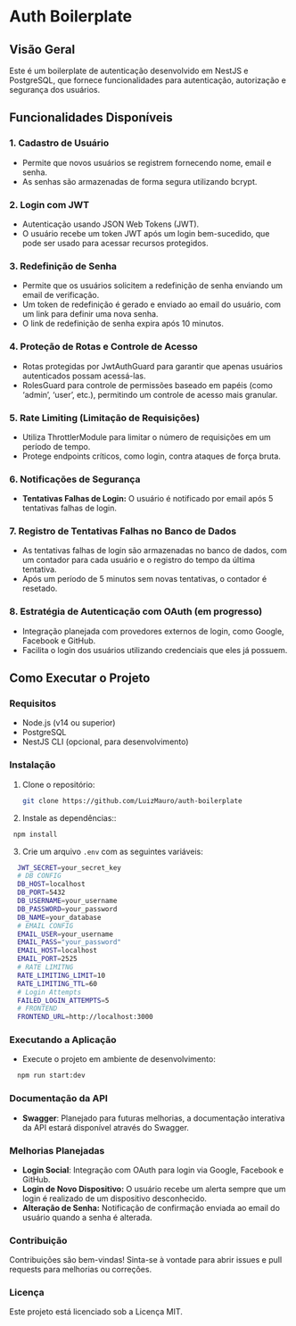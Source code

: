 # Auth Boilerplate

## Visão Geral

Este é um boilerplate de autenticação desenvolvido em NestJS e PostgreSQL, que fornece funcionalidades para autenticação, autorização e segurança dos usuários.

## Funcionalidades Disponíveis

### 1. Cadastro de Usuário

- Permite que novos usuários se registrem fornecendo nome, email e senha.
- As senhas são armazenadas de forma segura utilizando bcrypt.

### 2. Login com JWT

- Autenticação usando JSON Web Tokens (JWT).
- O usuário recebe um token JWT após um login bem-sucedido, que pode ser usado para acessar recursos protegidos.

### 3. Redefinição de Senha

- Permite que os usuários solicitem a redefinição de senha enviando um email de verificação.
- Um token de redefinição é gerado e enviado ao email do usuário, com um link para definir uma nova senha.
- O link de redefinição de senha expira após 10 minutos.

### 4. Proteção de Rotas e Controle de Acesso

- Rotas protegidas por JwtAuthGuard para garantir que apenas usuários autenticados possam acessá-las.
- RolesGuard para controle de permissões baseado em papéis (como ‘admin’, ‘user’, etc.), permitindo um controle de acesso mais granular.

### 5. Rate Limiting (Limitação de Requisições)

- Utiliza ThrottlerModule para limitar o número de requisições em um período de tempo.
- Protege endpoints críticos, como login, contra ataques de força bruta.

### 6. Notificações de Segurança

- **Tentativas Falhas de Login:** O usuário é notificado por email após 5 tentativas falhas de login.

### 7. Registro de Tentativas Falhas no Banco de Dados

- As tentativas falhas de login são armazenadas no banco de dados, com um contador para cada usuário e o registro do tempo da última tentativa.
- Após um período de 5 minutos sem novas tentativas, o contador é resetado.

### 8. Estratégia de Autenticação com OAuth (em progresso)

- Integração planejada com provedores externos de login, como Google, Facebook e GitHub.
- Facilita o login dos usuários utilizando credenciais que eles já possuem.

## Como Executar o Projeto

### Requisitos

- Node.js (v14 ou superior)
- PostgreSQL
- NestJS CLI (opcional, para desenvolvimento)

### Instalação

1. Clone o repositório:

   ```bash
   git clone https://github.com/LuizMauro/auth-boilerplate
   ```

2. Instale as dependências::

```bash
 npm install
```

3. Crie um arquivo `.env` com as seguintes variáveis:

```bash
  JWT_SECRET=your_secret_key
  # DB CONFIG
  DB_HOST=localhost
  DB_PORT=5432
  DB_USERNAME=your_username
  DB_PASSWORD=your_password
  DB_NAME=your_database
  # EMAIL CONFIG
  EMAIL_USER=your_username
  EMAIL_PASS="your_password"
  EMAIL_HOST=localhost
  EMAIL_PORT=2525
  # RATE LIMITNG
  RATE_LIMITING_LIMIT=10
  RATE_LIMITING_TTL=60
  # Login Attempts
  FAILED_LOGIN_ATTEMPTS=5
  # FRONTEND
  FRONTEND_URL=http://localhost:3000
```

### Executando a Aplicação

- Execute o projeto em ambiente de desenvolvimento:

```bash
  npm run start:dev
```

### Documentação da API

- **Swagger**: Planejado para futuras melhorias, a documentação interativa da API estará disponível através do Swagger.

### Melhorias Planejadas

- **Login Social**: Integração com OAuth para login via Google, Facebook e GitHub.
- **Login de Novo Dispositivo:** O usuário recebe um alerta sempre que um login é realizado de um dispositivo desconhecido.
- **Alteração de Senha:** Notificação de confirmação enviada ao email do usuário quando a senha é alterada.

### Contribuição

Contribuições são bem-vindas! Sinta-se à vontade para abrir issues e pull requests para melhorias ou correções.

### Licença

Este projeto está licenciado sob a Licença MIT.
